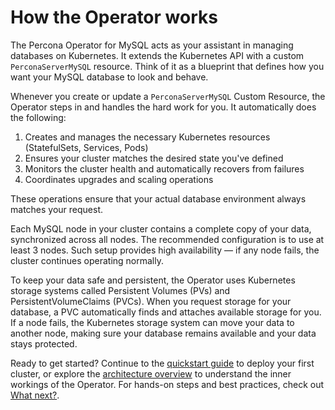 # How the Operator works

The Percona Operator for MySQL acts as your assistant in managing databases on Kubernetes. It extends the Kubernetes API with a custom `PerconaServerMySQL` resource. Think of it as a blueprint that defines how you want your MySQL database to look and behave.

Whenever you create or update a `PerconaServerMySQL` Custom Resource, the Operator steps in and handles the hard work for you. It automatically does the following:

1. Creates and manages the necessary Kubernetes resources (StatefulSets, Services, Pods)
2. Ensures your cluster matches the desired state you've defined
3. Monitors the cluster health and automatically recovers from failures
4. Coordinates upgrades and scaling operations

These operations ensure that your actual database environment always matches your request.

Each MySQL node in your cluster contains a complete copy of your data, synchronized across all nodes. The recommended configuration is to use at least 3 nodes. Such setup provides high availability — if any node fails, the cluster continues operating normally.

To keep your data safe and persistent, the Operator uses Kubernetes storage systems called Persistent Volumes (PVs) and PersistentVolumeClaims (PVCs). When you request storage for your database, a PVC automatically finds and attaches available storage for you. If a node fails, the Kubernetes storage system can move your data to another node, making sure your database remains available and your data stays protected.

Ready to get started? Continue to the [quickstart guide](quickstart.md) to deploy your first cluster, or explore the [architecture overview](architecture.md) to understand the inner workings of the Operator. For hands-on steps and best practices, check out [What next?](what-next.md).
